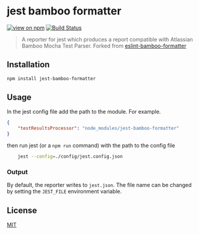 # jest bamboo formatter
[![view on npm](http://img.shields.io/npm/v/jest-bamboo-formatter.svg?style=flat)](https://www.npmjs.com/package/jest-bamboo-formatter) [![Build Status](https://semaphoreci.com/api/v1/adalbertoteixeira/jest-bamboo-formatter/branches/master/badge.svg)](https://semaphoreci.com/adalbertoteixeira/jest-bamboo-formatter)

> A reporter for jest which produces a report compatible with Atlassian Bamboo Mocha Test Parser. Forked from [eslint-bamboo-formatter
](https://github.com/voidberg/eslint-bamboo-formatter)

## Installation

```sh
npm install jest-bamboo-formatter
```

## Usage

In the jest config file add the path to the module. For example.

```json
{
    "testResultsProcessor": "node_modules/jest-bamboo-formatter"
}
```

then run jest (or a `npm run` command) with the path to the config file

```sh
    jest --config=./config/jest.config.json
```

### Output

By default, the reporter writes to `jest.json`. The file name can be changed by setting the `JEST_FILE` environment variable.

## License

[MIT](https://github.com/adalbertoteixeira/jest-bamboo-formatter/blob/master/LICENSE)

